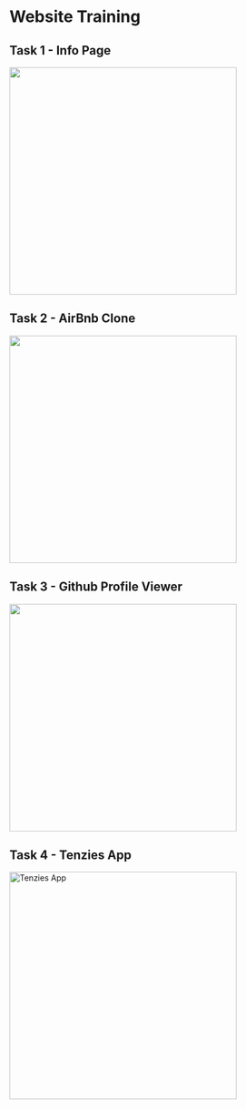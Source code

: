# Website Training 

<h2>Task 1 - Info Page</h3>
<img width=400 alt-'Info Page' src='https://github.com/Utkarsh-Singhal-26/website-training/assets/118098216/0e14475e-af67-4bda-8f30-708fe295b83a'/>

<h2>Task 2 - AirBnb Clone</h3>
<img width=400 alt-'AirBnb Clone' src='https://github.com/Utkarsh-Singhal-26/website-training/assets/118098216/8706fc04-04d0-4db6-beb9-13d974f8686f'/>

<h2>Task 3 - Github Profile Viewer</h3>
<img width=400 alt-'Github Profile Viewer' src='https://github.com/Utkarsh-Singhal-26/website-training/assets/118098216/c2964b5e-b197-4802-892c-5ae6640888ef'/>

<h2>Task 4 - Tenzies App</h2>
<img width=400 alt='Tenzies App' src='https://github.com/Utkarsh-Singhal-26/website-training/assets/118098216/2aa2fc3a-9174-49f9-ba28-91036250ccb7' />
